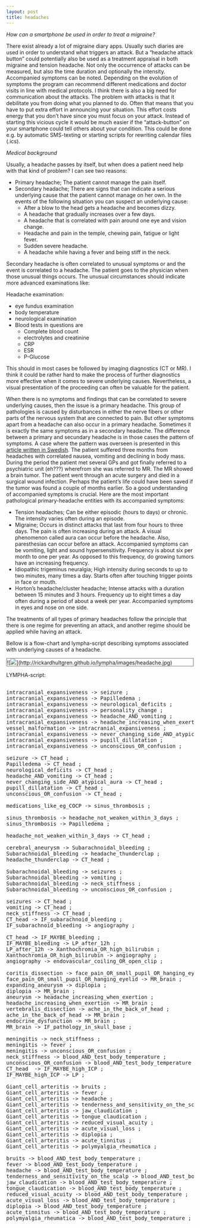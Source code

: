 ```yaml
---
layout: post
title: headaches
---
```



*How can a smartphone be used in order to treat a migraine?*

There exist already a lot of migraine diary apps. Usually such diaries are used in order to understand what triggers an attack. But a “headache attack button” could potentially also be used as a treatment appraisal in both migraine and tension headache. Not only the occurrence of attacks can be measured, but also the time duration and optionally the intensity. Accompanied symptoms can be noted. Depending on the evolution of symptoms the program can recommend different medications and doctor visits in line with medical protocols. I think there is also a big need for communication about the attacks. The problem with attacks is that it debilitate you from doing what you planned to do. Often that means that you have to put extra effort in announcing your situation. This effort costs energy that you don’t have since you must focus on your attack. Instead of starting this vicious cycle it would be much easier if the “attack-button” on your smartphone could tell others about your condition. This could be done e.g. by automatic SMS-texting or starting scripts for rewriting calendar files (.ics).

*Medical background*

Usually, a headache passes by itself, but when does a patient need help with that kind of problem? I can see two reasons:

- Primary headache; The patient cannot manage the pain itself.
- Secondary headache; There are signs that can indicate a serious underlying cause that the patient cannot manage on her own. In the events of the following situation you can suspect an underlying cause:
  - After a blow to the head gets a headache and becomes dizzy.
  - A headache that gradually increases over a few days.
  - A headache that is correlated with pain around one eye and vision change.
  - Headache and pain in the temple, chewing pain, fatigue or light fever.
  - Sudden severe headache.
  - A headache while having a fever and being stiff in the neck.

Secondary headache is often correlated to unusual symptoms or and the event is correlated to a headache. The patient goes to the physician when those unusual things occurs. The unusual circumstances should indicate more advanced examinations like:

Headache examination:

- eye fundus examination
- body temperature
- neurological examination
- Blood tests in questions are
  - Complete blood count
  - electrolytes and creatinine
  - CRP
  - ESR
  - P-Glucose

This should in most cases be followed by imaging diagnostics (CT or MR). I think it could be rather hard to make the process of further diagnostics more effective when it comes to severe underlying causes. Nevertheless, a visual presentation of the proceeding can often be valuable for the patient.

When there is no symptoms and findings that can be correlated to severe underlying causes, then the issue is a primary headache. This group of pathologies is caused by disturbances in either the nerve fibers or other parts of the nervous system that are connected to pain. But other symptoms apart from a headache can also occur in a primary headache. Sometimes it is exactly the same symptoms as in a secondary headache. The difference between a primary and secundary headache is in those cases the pattern of symptoms. A case where the pattern was overseen is presented in this <a href="http://www.aftonbladet.se/senastenytt/ttnyheter/inrikes/article24821315.ab">article written in Swedish</a>. The patient suffered three months from headaches with correlated nausea, vomiting and declining in body mass. During the period the patient met several GPs and got finally referred to a psychiatric unit (eh???) wherefrom she was referred to MR. The MR showed a brain tumor. The patient went through an acute surgery and died in a surgical wound infection. Perhaps the patient’s life could have been saved if the tumor was found a couple of months earlier. So a good understanding of accompanied symptoms is crucial. Here are the most important pathological primary-headache entities with its accompanied symptoms:

- Tension headaches; Can be either episodic (hours to days) or chronic. The intensity varies often during an episode.
- Migraine; Occurs in distinct attacks that last from four hours to three days. The pain is often increasing during an attack. A visual phenomenon called aura can occur before the headache. Also, paresthesias can occur before an attack. Accompanied symptoms can be vomiting, light and sound hypersensitivity. Frequency is about six per month to one per year. As opposed to this frequency, do growing tumors have an increasing frequency.
- Idiopathic trigeminus neuralgia; High intensity during seconds to up to two minutes, many times a day. Starts often after touching trigger points in face or mouth.
- Horton’s headache/cluster headache; Intense attacks with a duration between 15 minutes and 3 hours. Frequency up to eight times a day often during a period of about a week per year. Accompanied symptoms in eyes and nose on one side.

The treatments of all types of primary headaches follow the principle that there is one regime for preventing an attack, and another regime should be applied while having an attack.

Bellow is a flow-chart and <span class="sc">lympha</span>-script describing symptoms associated with underlying causes of a headache.


<p class="dragscroll" style="border:0.2em solid #aaaaaa;">
![<img src="http:
//rickardhultgren.github.io/lympha/images/headache.jpg">](http://rickardhultgren.github.io/<span class="sc">lympha</span>/images/headache.jpg)
</p>
LYMPHA-script:



<pre class="dragscroll">

intracranial_expansiveness -> seizure ;
intracranial_expansiveness -> Papilledema ;
intracranial_expansiveness -> neurological_deficits ;
intracranial_expansiveness -> personality_change ;
intracranial_expansiveness -> headache_AND_vomiting ;
intracranial_expansiveness -> headache_increasing_when_exertion ;
vessel_malformation -> intracranial_expansiveness ;
intracranial_expansiveness -> never_changing_side_AND_atypical_aura ;
intracranial_expansiveness -> pupill_dillatation ;
intracranial_expansiveness -> unconscious_OR_confusion ;

seizure -> CT_head ;
Papilledema -> CT_head ;
neurological_deficits -> CT_head ;
headache_AND_vomiting -> CT_head ;
never_changing_side_AND_atypical_aura -> CT_head ;
pupill_dillatation -> CT_head ;
unconscious_OR_confusion -> CT_head ;

medications_like_eg_COCP -> sinus_thrombosis ;

sinus_thrombosis -> headache_not_weaken_within_3_days ;
sinus_thrombosis -> Papilledema ;

headache_not_weaken_within_3_days -> CT_head ;

cerebral_aneurysm -> Subarachnoidal_bleeding ;
Subarachnoidal_bleeding -> headache_thunderclap ;
headache_thunderclap -> CT_head ;

Subarachnoidal_bleeding -> seizures ;
Subarachnoidal_bleeding -> vomiting ;
Subarachnoidal_bleeding -> neck_stiffness ;
Subarachnoidal_bleeding -> unconscious_OR_confusion ;

seizures -> CT_head ;
vomiting -> CT_head ;
neck_stiffness -> CT_head ;
CT_head -> IF_subarachnoid_bleeding ;
IF_subarachnoid_bleeding -> angiography ;

CT_head -> IF_MAYBE_bleeding ;
IF_MAYBE_bleeding -> LP_after_12h ;
LP_after_12h -> Xanthochromia_OR_high_bilirubin ;
Xanthochromia_OR_high_bilirubin -> angiography ;
angiography -> endovascular_coiling_OR_open_clip ;

coritis_dissection -> face_pain_OR_small_pupil_OR_hanging_eyelid ;
face_pain_OR_small_pupil_OR_hanging_eyelid -> MR_brain ;
expanding_aneurysm -> diplopia ;
diplopia -> MR_brain ;
aneurysm -> headache_increasing_when_exertion ;
headache_increasing_when_exertion -> MR_brain ;
vertebralis_dissection -> ache_in_the_back_of_head ;
ache_in_the_back_of_head -> MR_brain ; 
endocrine_dysfunction -> MR_brain ;
MR_brain -> IF_pathology_in_skull_base ;

meningitis -> neck_stiffness ;
meningitis -> fever ;
meningitis -> unconscious_OR_confusion ;
neck_stiffness -> blood_AND_test_body_temperature ;
unconscious_OR_confusion -> blood_AND_test_body_temperature ;
CT_head  -> IF_MAYBE_high_ICP ;
IF_MAYBE_high_ICP -> LP ;

Giant_cell_arteritis -> bruits ;
Giant_cell_arteritis -> fever ;
Giant_cell_arteritis -> headache ;
Giant_cell_arteritis -> tenderness_and_sensitivity_on_the_scalp ;
Giant_cell_arteritis -> jaw_claudication ;
Giant_cell_arteritis -> tongue_claudication ;
Giant_cell_arteritis -> reduced_visual_acuity ;
Giant_cell_arteritis -> acute_visual_loss ;
Giant_cell_arteritis -> diplopia ;
Giant_cell_arteritis -> acute_tinnitus ;
Giant_cell_arteritis -> polymyalgia_rheumatica ;

bruits -> blood_AND_test_body_temperature ;
fever -> blood_AND_test_body_temperature ;
headache -> blood_AND_test_body_temperature ;
tenderness_and_sensitivity_on_the_scalp -> blood_AND_test_body_temperature ;
jaw_claudication -> blood_AND_test_body_temperature ;
tongue_claudication -> blood_AND_test_body_temperature ;
reduced_visual_acuity -> blood_AND_test_body_temperature ;
acute_visual_loss -> blood_AND_test_body_temperature ;
diplopia -> blood_AND_test_body_temperature ;
acute_tinnitus -> blood_AND_test_body_temperature ;
polymyalgia_rheumatica -> blood_AND_test_body_temperature ;

</pre>




